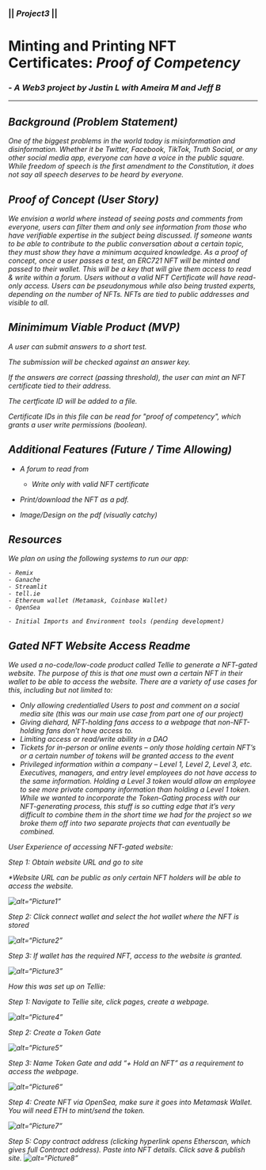 

<sub><h3> || <b><i> Project3 </i></b> || </h3></sub> 

# Minting and Printing NFT Certificates: <i>Proof of Competency</i></h1> 

<h3> - <i>A Web3 project by Justin L with Ameira M and Jeff B<i></h3>

---


## Background (*Problem Statement*)

One of the biggest problems in the world today is misinformation and disinformation. Whether it be Twitter, Facebook, TikTok, Truth Social, or any other social media app, everyone can have a voice in the public square. While freedom of speech is the first amendment to the Constitution, it does not say all speech deserves to be heard by everyone. 

## Proof of Concept (*User Story*)

We envision a world where instead of seeing posts and comments from everyone, users can filter them and only see information from those who have verifiable expertise in the subject being discussed. If someone wants to be able to contribute to the public conversation about a certain topic, they must show they have a minimum acquired knowledge. As a proof of concept, once a user passes a test, an ERC721 NFT will be minted and passed to their wallet. This will be a key that will give them access to read & write within a forum. Users without a valid NFT Certificate will have  read-only access. Users can be pseudonymous while also being trusted experts, depending on the number of NFTs. NFTs are tied to public addresses and visible to all.

## Minimimum Viable Product (*MVP*)

A user can submit answers to a short test.

The submission will be checked against an answer key.

If the answers are correct (passing threshold), the user can mint an NFT certificate tied to their address.

The certficate ID will be added to a file.

Certificate IDs in this file can be read for "proof of competency", which grants a user write permissions (boolean).

## Additional Features (*Future / Time Allowing*)

- A forum to read from

	- Write only with valid NFT certificate

- Print/download the NFT as a pdf.

- Image/Design on the pdf (visually catchy)

## Resources

We plan on using the following systems to run our app:

	- Remix
	- Ganache
	- Streamlit
	- tell.ie
	- Ethereum wallet (Metamask, Coinbase Wallet)
	- OpenSea

	- Initial Imports and Environment tools (pending development)

## Gated NFT Website Access Readme

We used a no-code/low-code product called Tellie to generate a NFT-gated website. The purpose of this is that one must own a certain NFT in their wallet to be able to access the website. There are a variety of use cases for this, including but not limited to:

-	Only allowing credentialled Users to post and comment on a social media site (this was our main use case from part one of our project)
-	Giving diehard, NFT-holding fans access to a webpage that non-NFT-holding fans don’t have access to.
-	Limiting access or read/write ability in a DAO
-	Tickets for in-person or online events – only those holding certain NFT’s or a certain number of tokens will be granted access to the event
-	Privileged information within a company – Level 1, Level 2, Level 3, etc. Executives, managers, and entry level employees do not have access to the same information. Holding a Level 3 token would allow an employee to see more private company information than holding a Level 1 token. 
While we wanted to incorporate the Token-Gating process with our NFT-generating process, this stuff is so cutting edge that it’s very difficult to combine them in the short time we had for the project so we broke them off into two separate projects that can eventually be combined. 

User Experience of accessing NFT-gated website:

Step 1: Obtain website URL and go to site

*Website URL can be public as only certain NFT holders will be able to access the website. 

![alt=“Picture1”](Images/Picture1.png)

Step 2: Click connect wallet and select the hot wallet where the NFT is stored

![alt=“Picture2”](Images/Picture2.png)

Step 3: If wallet has the required NFT, access to the website is granted. 


![alt=“Picture3”](Images/Picture3.png)

How this was set up on Tellie:

Step 1: Navigate to Tellie site, click pages, create a webpage. 

![alt=“Picture4”](Images/Picture4.png)

Step 2: Create a Token Gate

![alt=“Picture5”](Images/Picture5.png)

Step 3: Name Token Gate and add “+ Hold an NFT” as a requirement to access the webpage. 

![alt=“Picture6”](Images/Picture6.png)

Step 4: Create NFT via OpenSea, make sure it goes into Metamask Wallet. You will need ETH to mint/send the token.

![alt=“Picture7”](Images/Picture7.png)


Step 5: Copy contract address (clicking hyperlink opens Etherscan, which gives full Contract address). Paste into NFT details. Click save & publish site. 
![alt=“Picture8”](Images/Picture8.png)







